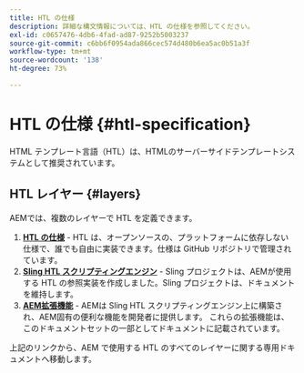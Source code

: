 ```yaml
---
title: HTL の仕様
description: 詳細な構文情報については、HTL の仕様を参照してください。
exl-id: c0657476-4db6-4fad-ad87-9252b5003237
source-git-commit: c6bb6f0954ada866cec574d480b6ea5ac0b51a3f
workflow-type: tm+mt
source-wordcount: '138'
ht-degree: 73%

---
```



# HTL の仕様 {#htl-specification}

HTML テンプレート言語（HTL）は、HTMLのサーバーサイドテンプレートシステムとして推奨されています。

## HTL レイヤー {#layers}

AEMでは、複数のレイヤーで HTL を定義できます。

1. **[HTL の仕様](https://github.com/adobe/htl-spec)** - HTL は、オープンソースの、プラットフォームに依存しない仕様で、誰でも自由に実装できます。仕様は GitHub リポジトリで管理されています。
1. **[Sling HTL スクリプティングエンジン](https://sling.apache.org/documentation/bundles/scripting/scripting-htl.html)** - Sling プロジェクトは、AEMが使用する HTL の参照実装を作成しました。Sling プロジェクトは、ドキュメントを維持します。
1. **[AEM拡張機能](aem-extensions.md)** - AEMは Sling HTL スクリプティングエンジン上に構築され、AEM固有の便利な機能を開発者に提供します。 これらの拡張機能は、このドキュメントセットの一部としてドキュメントに記載されています。

上記のリンクから、AEM で使用する HTL のすべてのレイヤーに関する専用ドキュメントへ移動します。
